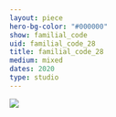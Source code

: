 ```yaml
---
layout: piece
hero-bg-color: "#000000"
show: familial_code
uid: familial_code_28
title: familial_code_28
medium: mixed
dates: 2020
type: studio
---
```


<img src="{{site.baseurl}}img/{{page.type}}/{{page.show}}/{{page.uid}}.jpg" class="piece-photo"/>
